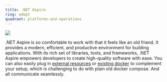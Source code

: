 ```yaml
---
title: .NET Aspire
ring: adopt
quadrant: platforms-and-operations
---
```


[![](https://img.shields.io/badge/aspire-0c7cba?logo=gitbook&logoColor=000&style=flat)](https://learn.microsoft.com/en-us/dotnet/aspire/whats-new/)

.NET Aspire is so comfortable to work with that it feels like an old friend. It provides a modern, efficient, and productive environment for building applications. With its rich set of libraries, tools, and frameworks, .NET Aspire empowers developers to create high-quality software with ease.
You can also easily plug in [external resources](https://learn.microsoft.com/en-us/dotnet/aspire/fundamentals/orchestrate-resources?tabs=docker#express-external-service-resources) or [existing docker](https://learn.microsoft.com/en-us/dotnet/aspire/fundamentals/orchestrate-resources?tabs=docker#express-external-service-resources) to complement your setup, which is challenging to do with plain old docker compose. And all communicate seamlessly.